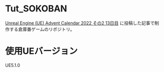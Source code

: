 # Tut_SOKOBAN

[Unreal Engine (UE) Advent Calendar 2022 その2 13日目](https://paviliondv7.hatenablog.com/entry/tut_sokoban_part_1) に投稿した記事で制作する倉庫番ゲームのリポジトリ。

# 使用UEバージョン
UE5.1.0
